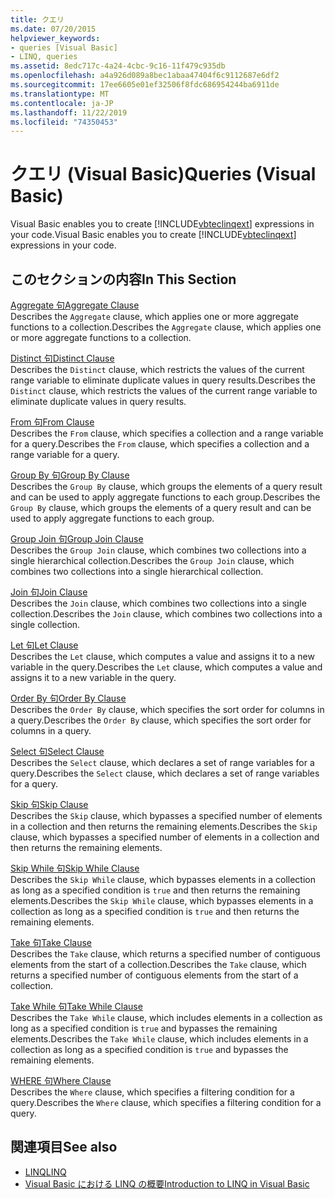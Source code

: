 ```yaml
---
title: クエリ
ms.date: 07/20/2015
helpviewer_keywords:
- queries [Visual Basic]
- LINQ, queries
ms.assetid: 8edc717c-4a24-4cbc-9c16-11f479c935db
ms.openlocfilehash: a4a926d089a8bec1abaa47404f6c9112687e6df2
ms.sourcegitcommit: 17ee6605e01ef32506f8fdc686954244ba6911de
ms.translationtype: MT
ms.contentlocale: ja-JP
ms.lasthandoff: 11/22/2019
ms.locfileid: "74350453"
---
```

# <a name="queries-visual-basic"></a><span data-ttu-id="29a4b-102">クエリ (Visual Basic)</span><span class="sxs-lookup"><span data-stu-id="29a4b-102">Queries (Visual Basic)</span></span>
<span data-ttu-id="29a4b-103">Visual Basic enables you to create [!INCLUDE[vbteclinqext](~/includes/vbteclinqext-md.md)] expressions in your code.</span><span class="sxs-lookup"><span data-stu-id="29a4b-103">Visual Basic enables you to create [!INCLUDE[vbteclinqext](~/includes/vbteclinqext-md.md)] expressions in your code.</span></span>  
  
## <a name="in-this-section"></a><span data-ttu-id="29a4b-104">このセクションの内容</span><span class="sxs-lookup"><span data-stu-id="29a4b-104">In This Section</span></span>  
 [<span data-ttu-id="29a4b-105">Aggregate 句</span><span class="sxs-lookup"><span data-stu-id="29a4b-105">Aggregate Clause</span></span>](../../../visual-basic/language-reference/queries/aggregate-clause.md)  
 <span data-ttu-id="29a4b-106">Describes the `Aggregate` clause, which applies one or more aggregate functions to a collection.</span><span class="sxs-lookup"><span data-stu-id="29a4b-106">Describes the `Aggregate` clause, which applies one or more aggregate functions to a collection.</span></span>  
  
 [<span data-ttu-id="29a4b-107">Distinct 句</span><span class="sxs-lookup"><span data-stu-id="29a4b-107">Distinct Clause</span></span>](../../../visual-basic/language-reference/queries/distinct-clause.md)  
 <span data-ttu-id="29a4b-108">Describes the `Distinct` clause, which restricts the values of the current range variable to eliminate duplicate values in query results.</span><span class="sxs-lookup"><span data-stu-id="29a4b-108">Describes the `Distinct` clause, which restricts the values of the current range variable to eliminate duplicate values in query results.</span></span>  
  
 [<span data-ttu-id="29a4b-109">From 句</span><span class="sxs-lookup"><span data-stu-id="29a4b-109">From Clause</span></span>](../../../visual-basic/language-reference/queries/from-clause.md)  
 <span data-ttu-id="29a4b-110">Describes the `From` clause, which specifies a collection and a range variable for a query.</span><span class="sxs-lookup"><span data-stu-id="29a4b-110">Describes the `From` clause, which specifies a collection and a range variable for a query.</span></span>  
  
 [<span data-ttu-id="29a4b-111">Group By 句</span><span class="sxs-lookup"><span data-stu-id="29a4b-111">Group By Clause</span></span>](../../../visual-basic/language-reference/queries/group-by-clause.md)  
 <span data-ttu-id="29a4b-112">Describes the `Group By` clause, which groups the elements of a query result and can be used to apply aggregate functions to each group.</span><span class="sxs-lookup"><span data-stu-id="29a4b-112">Describes the `Group By` clause, which groups the elements of a query result and can be used to apply aggregate functions to each group.</span></span>  
  
 [<span data-ttu-id="29a4b-113">Group Join 句</span><span class="sxs-lookup"><span data-stu-id="29a4b-113">Group Join Clause</span></span>](../../../visual-basic/language-reference/queries/group-join-clause.md)  
 <span data-ttu-id="29a4b-114">Describes the `Group Join` clause, which combines two collections into a single hierarchical collection.</span><span class="sxs-lookup"><span data-stu-id="29a4b-114">Describes the `Group Join` clause, which combines two collections into a single hierarchical collection.</span></span>  
  
 [<span data-ttu-id="29a4b-115">Join 句</span><span class="sxs-lookup"><span data-stu-id="29a4b-115">Join Clause</span></span>](../../../visual-basic/language-reference/queries/join-clause.md)  
 <span data-ttu-id="29a4b-116">Describes the `Join` clause, which combines two collections into a single collection.</span><span class="sxs-lookup"><span data-stu-id="29a4b-116">Describes the `Join` clause, which combines two collections into a single collection.</span></span>  
  
 [<span data-ttu-id="29a4b-117">Let 句</span><span class="sxs-lookup"><span data-stu-id="29a4b-117">Let Clause</span></span>](../../../visual-basic/language-reference/queries/let-clause.md)  
 <span data-ttu-id="29a4b-118">Describes the `Let` clause, which computes a value and assigns it to a new variable in the query.</span><span class="sxs-lookup"><span data-stu-id="29a4b-118">Describes the `Let` clause, which computes a value and assigns it to a new variable in the query.</span></span>  
  
 [<span data-ttu-id="29a4b-119">Order By 句</span><span class="sxs-lookup"><span data-stu-id="29a4b-119">Order By Clause</span></span>](../../../visual-basic/language-reference/queries/order-by-clause.md)  
 <span data-ttu-id="29a4b-120">Describes the `Order By` clause, which specifies the sort order for columns in a query.</span><span class="sxs-lookup"><span data-stu-id="29a4b-120">Describes the `Order By` clause, which specifies the sort order for columns in a query.</span></span>  
  
 [<span data-ttu-id="29a4b-121">Select 句</span><span class="sxs-lookup"><span data-stu-id="29a4b-121">Select Clause</span></span>](../../../visual-basic/language-reference/queries/select-clause.md)  
 <span data-ttu-id="29a4b-122">Describes the `Select` clause, which declares a set of range variables for a query.</span><span class="sxs-lookup"><span data-stu-id="29a4b-122">Describes the `Select` clause, which declares a set of range variables for a query.</span></span>  
  
 [<span data-ttu-id="29a4b-123">Skip 句</span><span class="sxs-lookup"><span data-stu-id="29a4b-123">Skip Clause</span></span>](../../../visual-basic/language-reference/queries/skip-clause.md)  
 <span data-ttu-id="29a4b-124">Describes the `Skip` clause, which bypasses a specified number of elements in a collection and then returns the remaining elements.</span><span class="sxs-lookup"><span data-stu-id="29a4b-124">Describes the `Skip` clause, which bypasses a specified number of elements in a collection and then returns the remaining elements.</span></span>  
  
 [<span data-ttu-id="29a4b-125">Skip While 句</span><span class="sxs-lookup"><span data-stu-id="29a4b-125">Skip While Clause</span></span>](../../../visual-basic/language-reference/queries/skip-while-clause.md)  
 <span data-ttu-id="29a4b-126">Describes the `Skip While` clause, which bypasses elements in a collection as long as a specified condition is `true` and then returns the remaining elements.</span><span class="sxs-lookup"><span data-stu-id="29a4b-126">Describes the `Skip While` clause, which bypasses elements in a collection as long as a specified condition is `true` and then returns the remaining elements.</span></span>  
  
 [<span data-ttu-id="29a4b-127">Take 句</span><span class="sxs-lookup"><span data-stu-id="29a4b-127">Take Clause</span></span>](../../../visual-basic/language-reference/queries/take-clause.md)  
 <span data-ttu-id="29a4b-128">Describes the `Take` clause, which returns a specified number of contiguous elements from the start of a collection.</span><span class="sxs-lookup"><span data-stu-id="29a4b-128">Describes the `Take` clause, which returns a specified number of contiguous elements from the start of a collection.</span></span>  
  
 [<span data-ttu-id="29a4b-129">Take While 句</span><span class="sxs-lookup"><span data-stu-id="29a4b-129">Take While Clause</span></span>](../../../visual-basic/language-reference/queries/take-while-clause.md)  
 <span data-ttu-id="29a4b-130">Describes the `Take While` clause, which includes elements in a collection as long as a specified condition is `true` and bypasses the remaining elements.</span><span class="sxs-lookup"><span data-stu-id="29a4b-130">Describes the `Take While` clause, which includes elements in a collection as long as a specified condition is `true` and bypasses the remaining elements.</span></span>  
  
 [<span data-ttu-id="29a4b-131">WHERE 句</span><span class="sxs-lookup"><span data-stu-id="29a4b-131">Where Clause</span></span>](../../../visual-basic/language-reference/queries/where-clause.md)  
 <span data-ttu-id="29a4b-132">Describes the `Where` clause, which specifies a filtering condition for a query.</span><span class="sxs-lookup"><span data-stu-id="29a4b-132">Describes the `Where` clause, which specifies a filtering condition for a query.</span></span>  
  
## <a name="see-also"></a><span data-ttu-id="29a4b-133">関連項目</span><span class="sxs-lookup"><span data-stu-id="29a4b-133">See also</span></span>

- [<span data-ttu-id="29a4b-134">LINQ</span><span class="sxs-lookup"><span data-stu-id="29a4b-134">LINQ</span></span>](../../../visual-basic/programming-guide/language-features/linq/index.md)
- [<span data-ttu-id="29a4b-135">Visual Basic における LINQ の概要</span><span class="sxs-lookup"><span data-stu-id="29a4b-135">Introduction to LINQ in Visual Basic</span></span>](../../../visual-basic/programming-guide/language-features/linq/introduction-to-linq.md)
